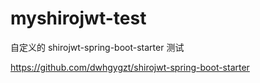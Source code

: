 # myshirojwt-test
自定义的 shirojwt-spring-boot-starter 测试

https://github.com/dwhgygzt/shirojwt-spring-boot-starter
